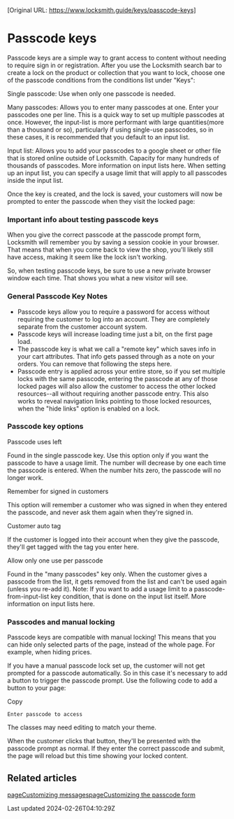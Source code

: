 [Original URL: https://www.locksmith.guide/keys/passcode-keys]

# Passcode keys

Passcode keys are a simple way to grant access to content without needing to require sign in or registration. After you use the Locksmith search bar to create a lock on the product or collection that you want to lock, choose one of the passcode conditions from the conditions list under "Keys":

Single passcode: Use when only one passcode is needed.

Many passcodes: Allows you to enter many passcodes at one. Enter your passcodes one per line. This is a quick way to set up multiple passcodes at once. However, the input-list is more performant with large quantities(more than a thousand or so), particularly if using single-use passcodes, so in these cases, it is recommended that you default to an input list.

Input list: Allows you to add your passcodes to a google sheet or other file that is stored online outside of Locksmith. Capacity for many hundreds of thousands of passcodes. More information on input lists here. When setting up an input list, you can specify a usage limit that will apply to all passcodes inside the input list.

Once the key is created, and the lock is saved, your customers will now be prompted to enter the passcode when they visit the locked page:

### Important info about testing passcode keys

When you give the correct passcode at the passcode prompt form, Locksmith will remember you by saving a session cookie in your browser. That means that when you come back to view the shop, you'll likely still have access, making it seem like the lock isn't working.

So, when testing passcode keys, be sure to use a new private browser window each time. That shows you what a new visitor will see.

### General Passcode Key Notes

- Passcode keys allow you to require a password for access without requiring the customer to log into an account. They are completely separate from the customer account system.
- Passcode keys will increase loading time just a bit, on the first page load.
- The passcode key is what we call a "remote key" which saves info in your cart attributes. That info gets passed through as a note on your orders. You can remove that following the steps here.
- Passcode entry is applied across your entire store, so if you set multiple locks with the same passcode, entering the passcode at any of those locked pages will also allow the customer to access the other locked resources--all without requiring another passcode entry. This also works to reveal navigation links pointing to those locked resources, when the "hide links" option is enabled on a lock.

#### 

### Passcode key options

Passcode uses left

Found in the single passcode key. Use this option only if you want the passcode to have a usage limit. The number will decrease by one each time the passcode is entered. When the number hits zero, the passcode will no longer work.

Remember for signed in customers

This option will remember a customer who was signed in when they entered the passcode, and never ask them again when they're signed in.

Customer auto tag

If the customer is logged into their account when they give the passcode, they'll get tagged with the tag you enter here.

Allow only one use per passcode

Found in the "many passcodes" key only. When the customer gives a passcode from the list, it gets removed from the list and can't be used again (unless you re-add it). Note: If you want to add a usage limit to a passcode-from-input-list key condition, that is done on the input list itself. More information on input lists here.

### Passcodes and manual locking

Passcode keys are compatible with manual locking! This means that you can hide only selected parts of the page, instead of the whole page. For example, when hiding prices.

If you have a manual passcode lock set up, the customer will not get prompted for a passcode automatically. So in this case it's necessary to add a button to trigger the passcode prompt. Use the following code to add a button to your page:

Copy

    Enter passcode to access

The classes may need editing to match your theme.

When the customer clicks that button, they'll be presented with the passcode prompt as normal. If they enter the correct passcode and submit, the page will reload but this time showing your locked content.

## Related articles
[pageCustomizing messages](/tutorials/more/customizing-messages)[pageCustomizing the passcode form](/tutorials/more/customizing-the-passcode-form)

Last updated 2024-02-26T04:10:29Z